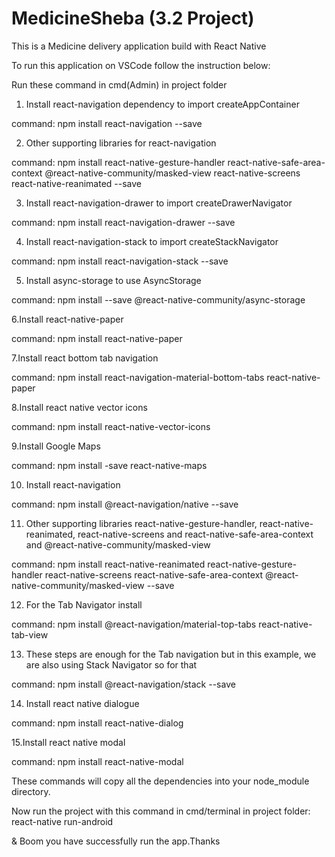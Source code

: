 # MedicineSheba (3.2 Project)
This is a Medicine delivery application build with React Native

To run this application on VSCode follow the instruction below:

Run these command in cmd(Admin) in  project folder 

1. Install react-navigation dependency to import createAppContainer

command: npm install react-navigation --save

2. Other supporting libraries for react-navigation

command: npm install react-native-gesture-handler react-native-safe-area-context @react-native-community/masked-view react-native-screens react-native-reanimated --save

3. Install react-navigation-drawer to import createDrawerNavigator

command: npm install react-navigation-drawer --save

4. Install react-navigation-stack to import createStackNavigator

command: npm install react-navigation-stack --save

5. Install async-storage to use AsyncStorage

command: npm install --save @react-native-community/async-storage

6.Install react-native-paper

command: npm install react-native-paper

7.Install react bottom tab navigation

command: npm install react-navigation-material-bottom-tabs react-native-paper 

8.Install react native vector icons

command: npm install react-native-vector-icons

9.Install Google Maps

command: npm install -save react-native-maps  

10. Install react-navigation


command: npm install @react-navigation/native --save

11. Other supporting libraries react-native-gesture-handler, react-native-reanimated, react-native-screens and react-native-safe-area-context and @react-native-community/masked-view

command: npm install react-native-reanimated react-native-gesture-handler react-native-screens react-native-safe-area-context @react-native-community/masked-view --save

12. For the  Tab Navigator install

command: npm install @react-navigation/material-top-tabs react-native-tab-view

13. These steps are enough for the Tab navigation but in this example, we are also using Stack Navigator so for that


command: npm install @react-navigation/stack --save

14. Install react native dialogue

command: npm install react-native-dialog

15.Install react native modal

command: npm install react-native-modal

These commands will copy all the dependencies into your node_module directory.


Now run the project with this command in cmd/terminal in project folder: react-native run-android

& Boom you have successfully run the app.Thanks
